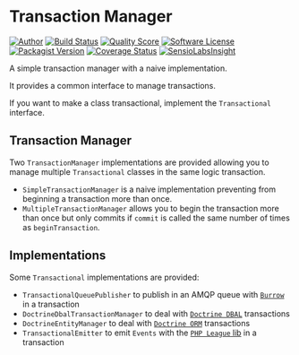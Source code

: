 # Transaction Manager

[![Author](https://img.shields.io/badge/author-@RemiSan-blue.svg?style=flat-square)](https://twitter.com/RemiSan)
[![Build Status](https://img.shields.io/travis/remi-san/transaction-manager/master.svg?style=flat-square)](https://travis-ci.org/remi-san/transaction-manager)
[![Quality Score](https://img.shields.io/scrutinizer/g/remi-san/transaction-manager.svg?style=flat-square)](https://scrutinizer-ci.com/g/remi-san/transaction-manager)
[![Software License](https://img.shields.io/badge/license-MIT-brightgreen.svg?style=flat-square)](LICENSE)
[![Packagist Version](https://img.shields.io/packagist/v/remi-san/transaction-manager.svg?style=flat-square)](https://packagist.org/packages/remi-san/transaction-manager)
[![Coverage Status](https://img.shields.io/scrutinizer/coverage/g/remi-san/transaction-manager.svg?style=flat-square)](https://scrutinizer-ci.com/g/remi-san/transaction-manager/code-structure)
[![SensioLabsInsight](https://insight.sensiolabs.com/projects/f83d5077-8374-4fbd-a20c-b2aba6c496af/small.png)](https://insight.sensiolabs.com/projects/f83d5077-8374-4fbd-a20c-b2aba6c496af)


A simple transaction manager with a naive implementation.

It provides a common interface to manage transactions.

If you want to make a class transactional, implement the `Transactional` interface.

Transaction Manager
-------------------
Two `TransactionManager` implementations are provided allowing you to manage multiple `Transactional` classes in the same logic transaction.

- `SimpleTransactionManager` is a naive implementation preventing from beginning a transaction more than once.
- `MultipleTransactionManager` allows you to begin the transaction more than once but only commits if `commit` is called the same number of times as `beginTransaction`.

Implementations
---------------
Some `Transactional` implementations are provided:

 - `TransactionalQueuePublisher` to publish in an AMQP queue with [`Burrow`](https://github.com/Evaneos/Burrow) in a transaction
 - `DoctrineDbalTransactionManager` to deal with [`Doctrine DBAL`](https://github.com/doctrine/dbal) transactions
 - `DoctrineEntityManager` to deal with [`Doctrine ORM`](https://github.com/doctrine/doctrine2) transactions
 - `TransactionalEmitter` to emit `Events` with the [`PHP League` lib](https://github.com/thephpleague/event) in a transaction
